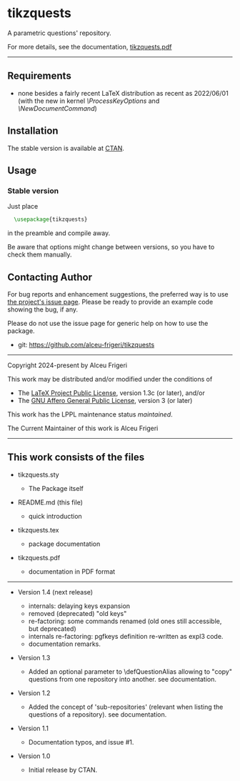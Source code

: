 tikzquests
==========

A parametric questions' repository.

For more details,  see the documentation,
[tikzquests.pdf](http://mirrors.ctan.org/macros/latex/contrib/tikzquests/doc/tikzquests.pdf)

--------------

## Requirements
* none besides a fairly recent LaTeX distribution as recent as 2022/06/01
(with the new in kernel *\ProcessKeyOptions* and *\NewDocumentCommand*)

## Installation
The stable version is available at [CTAN](https://ctan.org/pkg/tikzquests).

## Usage
### Stable version
Just place
```latex
  \usepackage{tikzquests}
```

in the preamble and compile away.


Be aware that options might change between versions, so you have to check them manually.


## Contacting Author

For bug reports and enhancement suggestions, the preferred way is to use
[the project's issue page](https://github.com/alceu-frigeri/tikzquests/issues).
Please be ready to provide an example code showing the bug, if any.

Please do not use the issue page for generic help on how to use the package.

* git: https://github.com/alceu-frigeri/tikzquests

-------------
Copyright 2024-present by Alceu Frigeri

 This work may be distributed and/or modified under the
 conditions of

 * The [LaTeX Project Public License](http://www.latex-project.org/lppl.txt), version 1.3c (or later), and/or
 * The [GNU Affero General Public License](https://www.gnu.org/licenses/agpl-3.0.html), version 3 (or later)

This work has the LPPL maintenance status *maintained*.

The Current Maintainer of this work is Alceu Frigeri

-------------
## This work consists of the files

* tikzquests.sty
    - The Package itself

* README.md (this file)
    - quick introduction

* tikzquests.tex
    - package documentation

* tikzquests.pdf
    - documentation in PDF format

-------------
* Version 1.4 (next release)
    - internals: delaying keys expansion 
    - removed (deprecated) "old keys"
    - re-factoring: some commands renamed (old ones still accessible, but deprecated)
    - internals re-factoring: pgfkeys definition re-written as expl3 code.
    - documentation remarks.

* Version 1.3
    - Added an optional parameter to \defQuestionAlias allowing to "copy" questions from one repository into another. see documentation.

* Version 1.2
    - Added the concept of 'sub-repositories' (relevant when listing the questions of a repository). see documentation.

* Version 1.1
    - Documentation typos, and issue #1.

* Version 1.0
    - Initial release by CTAN.
